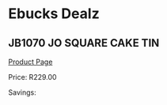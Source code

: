 
# Ebucks Dealz
## JB1070 JO SQUARE CAKE TIN
[Product Page](https://www.ebucks.com/web/shop/productSelected.do?prodId=1135592059&catId=704983235)

Price: R229.00

Savings: 


	